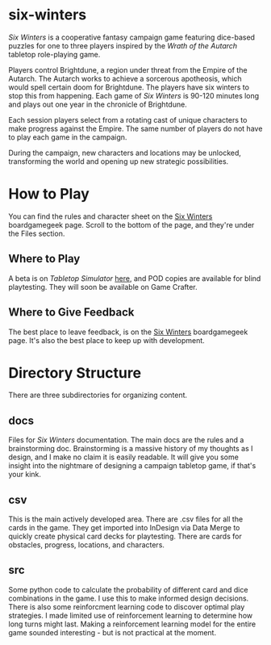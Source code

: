 # six-winters

*Six Winters* is a cooperative fantasy campaign game featuring dice-based puzzles for one to three players inspired by the *Wrath of the Autarch* tabletop role-playing game.

Players control Brightdune, a region under threat from the Empire of the Autarch. The Autarch works to achieve a sorcerous apotheosis, which would spell certain doom for Brightdune. The players have six winters to stop this from happening. Each game of *Six Winters* is 90-120 minutes long and plays out one year in the chronicle of Brightdune.

Each session players select from a rotating cast of unique characters to make progress against the Empire. The same number of players do not have to play each game in the campaign.

During the campaign, new characters and locations may be unlocked, transforming the world and opening up new strategic possibilities.

# How to Play

You can find the rules and character sheet on the [Six Winters](https://boardgamegeek.com/boardgame/382841/six-winters) boardgamegeek page. Scroll to the bottom of the page, and they're under the Files section.

## Where to Play

A beta is on *Tabletop Simulator* [here](https://steamcommunity.com/sharedfiles/filedetails/?id=2850538933), and POD copies are available for blind playtesting. They will soon be available on Game Crafter.

## Where to Give Feedback

The best place to leave feedback, is on the [Six Winters](https://boardgamegeek.com/boardgame/382841/six-winters) boardgamegeek page. It's also the best place to keep up with development.

# Directory Structure

There are three subdirectories for organizing content.

## docs

Files for *Six Winters* documentation. The main docs are the rules and a brainstorming doc. Brainstorming is a massive history of my thoughts as I design, and I make no claim it is easily readable. It will give you some insight into the nightmare of designing a campaign tabletop game, if that's your kink.

## csv

This is the main actively developed area. There are .csv files for all the cards in the game. They get imported into InDesign via Data Merge to quickly create physical card decks for playtesting. There are cards for obstacles, progress, locations, and characters.

## src

Some python code to calculate the probability of different card and dice combinations in the game. I use this to make informed design decisions. There is also some reinforcment learning code to discover optimal play strategies. I made limited use of reinforcement learning to determine how long turns might last. Making a reinforcement learning model for the entire game sounded interesting - but is not practical at the moment.
